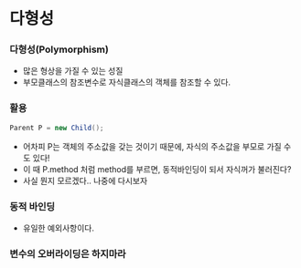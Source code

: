 # 다형성

### 다형성(Polymorphism)

- 많은 형상을 가질 수 있는 성질
- 부모클래스의 참조변수로 자식클래스의 객체를 참조할 수 있다.



### 활용

```java
Parent P = new Child();
```

- 어차피 P는 객체의 주소값을 갖는 것이기 때문에, 자식의 주소값을 부모로 가질 수도 있다!
- 이 때 P.method 처럼 method를 부르면, 동적바인딩이 되서 자식꺼가 불러진다?
- 사실 뭔지 모르겠다.. 나중에 다시보자



### 동적 바인딩

- 유일한 예외사항이다.



### 변수의 오버라이딩은 하지마라
